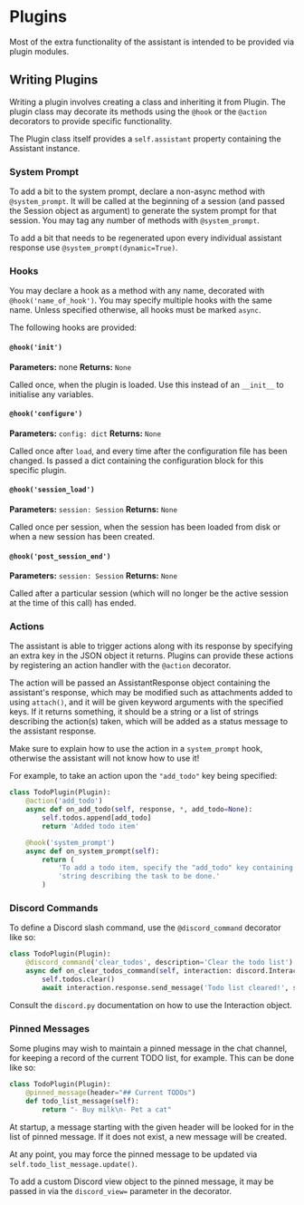 # Plugins

Most of the extra functionality of the assistant is intended to be provided via
plugin modules.

## Writing Plugins

Writing a plugin involves creating a class and inheriting it from Plugin.
The plugin class may decorate its methods using the `@hook` or the `@action`
decorators to provide specific functionality.

The Plugin class itself provides a `self.assistant` property containing the
Assistant instance.

### System Prompt

To add a bit to the system prompt, declare a non-async method with
`@system_prompt`.  It will be called at the beginning of a session (and passed
the Session object as argument) to generate the system prompt for that session.
You may tag any number of methods with `@system_prompt`.

To add a bit that needs to be regenerated upon every individual assistant
response use `@system_prompt(dynamic=True)`.

### Hooks

You may declare a hook as a method with any name, decorated with
`@hook('name_of_hook')`.  You may specify multiple hooks with the same name.
Unless specified otherwise, all hooks must be marked `async`.

The following hooks are provided:

#### `@hook('init')`

**Parameters:** none
**Returns:** `None`

Called once, when the plugin is loaded.  Use this instead of an `__init__` to
initialise any variables.

#### `@hook('configure')`

**Parameters:** `config: dict`
**Returns:** `None`

Called once after `load`, and every time after the configuration file has been
changed.  Is passed a dict containing the configuration block for this specific
plugin.

#### `@hook('session_load')`

**Parameters:** `session: Session`
**Returns:** `None`

Called once per session, when the session has been loaded from disk or when a
new session has been created.

#### `@hook('post_session_end')`

**Parameters:** `session: Session`
**Returns:** `None`

Called after a particular session (which will no longer be the active session
at the time of this call) has ended.

### Actions

The assistant is able to trigger actions along with its response by specifying
an extra key in the JSON object it returns.  Plugins can provide these actions
by registering an action handler with the `@action` decorator.

The action will be passed an AssistantResponse object containing the assistant's
response, which may be modified such as attachments added to using `attach()`,
and it will be given keyword arguments with the specified keys.
If it returns something, it should be a string or a list of strings describing
the action(s) taken, which will be added as a status message to the assistant
response.

Make sure to explain how to use the action in a `system_prompt` hook, otherwise
the assistant will not know how to use it!

For example, to take an action upon the `"add_todo"` key being specified:

```python
class TodoPlugin(Plugin):
    @action('add_todo')
    async def on_add_todo(self, response, *, add_todo=None):
        self.todos.append[add_todo]
        return 'Added todo item'

    @hook('system_prompt')
    async def on_system_prompt(self):
        return (
            'To add a todo item, specify the "add_todo" key containing a '
            'string describing the task to be done.'
        )
```

### Discord Commands

To define a Discord slash command, use the `@discord_command` decorator like so:

```python
class TodoPlugin(Plugin):
    @discord_command('clear_todos', description='Clear the todo list')
    async def on_clear_todos_command(self, interaction: discord.Interaction):
        self.todos.clear()
        await interaction.response.send_message('Todo list cleared!', silent=True, ephemeral=True)
```

Consult the `discord.py` documentation on how to use the Interaction object.

### Pinned Messages

Some plugins may wish to maintain a pinned message in the chat channel, for
keeping a record of the current TODO list, for example.  This can be done like
so:

```python
class TodoPlugin(Plugin):
    @pinned_message(header="## Current TODOs")
    def todo_list_message(self):
        return "- Buy milk\n- Pet a cat"
```

At startup, a message starting with the given header will be looked for in the
list of pinned message.  If it does not exist, a new message will be created.

At any point, you may force the pinned message to be updated via
`self.todo_list_message.update()`.

To add a custom Discord view object to the pinned message, it may be passed in
via the `discord_view=` parameter in the decorator.
